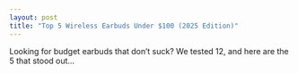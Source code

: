 ```yaml
---
layout: post
title: "Top 5 Wireless Earbuds Under $100 (2025 Edition)"
---
```

Looking for budget earbuds that don’t suck? We tested 12, and here are the 5 that stood out…
